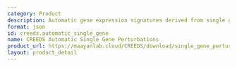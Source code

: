 ```yaml
---
category: Product
description: Automatic gene expression signatures derived from single gene perturbations
format: json
id: creeds.automatic_single_gene
name: CREEDS Automatic Single Gene Perturbations
product_url: https://maayanlab.cloud/CREEDS/download/single_gene_perturbations-p1.0.json
layout: product_detail
---
```

